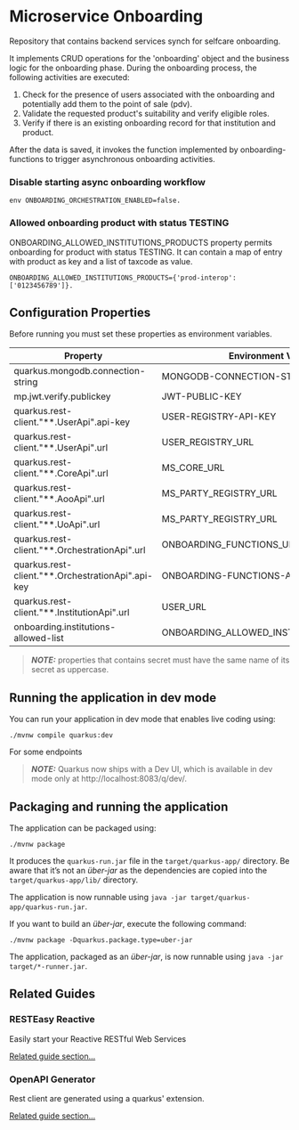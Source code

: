 # Microservice Onboarding

Repository that contains backend services synch for selfcare onboarding.

It implements CRUD operations for the 'onboarding' object and the business logic for the onboarding phase. During the onboarding process, the following activities are executed:

1. Check for the presence of users associated with the onboarding and potentially add them to the point of sale (pdv).
2. Validate the requested product's suitability and verify eligible roles.
3. Verify if there is an existing onboarding record for that institution and product.

After the data is saved, it invokes the function implemented by onboarding-functions to trigger asynchronous onboarding activities. 

### Disable starting async onboarding workflow

````properties
env ONBOARDING_ORCHESTRATION_ENABLED=false.
````
### Allowed onboarding product with status TESTING

ONBOARDING_ALLOWED_INSTITUTIONS_PRODUCTS property permits onboarding for product with status TESTING. It can contain a map of entry with product as key and a list of taxcode as value.

````properties
ONBOARDING_ALLOWED_INSTITUTIONS_PRODUCTS={'prod-interop': ['0123456789']}.
````

## Configuration Properties

Before running you must set these properties as environment variables.


| **Property**                                           | **Environment Variable**                 | **Default** | **Required** |
|--------------------------------------------------------|------------------------------------------|-------------|:------------:|
| quarkus.mongodb.connection-string<br/>                 | MONGODB-CONNECTION-STRING                |             |     yes      |
| mp.jwt.verify.publickey<br/>                           | JWT-PUBLIC-KEY                           |             |     yes      |
| quarkus.rest-client."**.UserApi".api-key<br/>          | USER-REGISTRY-API-KEY                    |             |     yes      |
| quarkus.rest-client."**.UserApi".url<br/>              | USER_REGISTRY_URL                        |             |     yes      |
| quarkus.rest-client."**.CoreApi".url<br/>              | MS_CORE_URL                              |             |     yes      |
| quarkus.rest-client."**.AooApi".url<br/>               | MS_PARTY_REGISTRY_URL                    |             |     yes      |
| quarkus.rest-client."**.UoApi".url<br/>                | MS_PARTY_REGISTRY_URL                    |             |     yes      |
| quarkus.rest-client."**.OrchestrationApi".url<br/>     | ONBOARDING_FUNCTIONS_URL                 |             |     yes      |
| quarkus.rest-client."**.OrchestrationApi".api-key<br/> | ONBOARDING-FUNCTIONS-API-KEY             |             |     yes      |
| quarkus.rest-client."**.InstitutionApi".url<br/>       | USER_URL                                 |             |     yes      |
| onboarding.institutions-allowed-list<br/>              | ONBOARDING_ALLOWED_INSTITUTIONS_PRODUCTS |             |      no      |

> **_NOTE:_**  properties that contains secret must have the same name of its secret as uppercase.


## Running the application in dev mode

You can run your application in dev mode that enables live coding using:
```shell script
./mvnw compile quarkus:dev
```

For some endpoints 

> **_NOTE:_**  Quarkus now ships with a Dev UI, which is available in dev mode only at http://localhost:8083/q/dev/.

## Packaging and running the application

The application can be packaged using:
```shell script
./mvnw package
```
It produces the `quarkus-run.jar` file in the `target/quarkus-app/` directory.
Be aware that it’s not an _über-jar_ as the dependencies are copied into the `target/quarkus-app/lib/` directory.

The application is now runnable using `java -jar target/quarkus-app/quarkus-run.jar`.

If you want to build an _über-jar_, execute the following command:
```shell script
./mvnw package -Dquarkus.package.type=uber-jar
```

The application, packaged as an _über-jar_, is now runnable using `java -jar target/*-runner.jar`.

## Related Guides


### RESTEasy Reactive

Easily start your Reactive RESTful Web Services

[Related guide section...](https://quarkus.io/guides/getting-started-reactive#reactive-jax-rs-resources)

### OpenAPI Generator

Rest client are generated using a quarkus' extension.

[Related guide section...](hhttps://github.com/quarkiverse/quarkus-openapi-generator)
